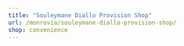 ```yaml
---
title: "Souleymane Diallo Provision Shop"
url: /monrovia/souleymane-diallo-provision-shop/
shop: convenience
---
```

